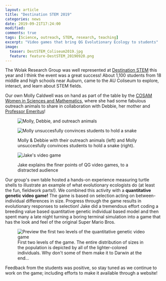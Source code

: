 ```yaml
---
layout: article
title: "Destination STEM 2019"
categories: news
date: 2019-09-21T17:24:00
modified:
comments: true
tags: [Science, outreach, STEM, research, teaching]
excerpt: "Video games that bring QG Evolutionary Ecology to students"
image:
  teaser: DestSTEM_Coliseum2019.jpg
  feature: feature-DestSTEM_20190920.png
---
```


The Wolak Research Group was well represented at [Destination STEM](https://www.auburn.edu/cosam/departments/outreach/programs/Destination%20STEM/index.htm) this year and I think the event was a great success! About 1,100 students from 18 middle and high schools near Auburn, came to the AU Coliseum to explore, interact, and learn about STEM fields.

Our own Molly Caldwell was on hand as part of the table by the [COSAM Women in Sciences and Mathematics](http://www.auburn.edu/cosam/departments/outreach/programs/SWSM/index.htm), where she had some fabulous outreach animals to share in collaboration with Debbie, her mother and [Professor Emeritus](http://www.auburn.edu/cosam/faculty/biology/folkerts_deb/index.htm)!

<figure class="third">
  <img
    src="{% picture direct destSTEM19_MollyDebbie.png %}"
    alt="Molly, Debbie, and outreach animals">

  <img
    src="{% picture direct destSTEM19_snake.jpg %}"
    alt="Molly unsuccesfully convinces students to hold a snake">
  <figcaption>Molly & Debbie with their outreach animals (left) and Molly unsuccesfully convinces students to hold a snake (right).</figcaption>

  <img
    src="{% picture direct DestSTEM_JakeSplain2019.jpg %}"
    alt="Jake's video game">
  <figcaption>Jake explains the finer points of QG video games, to a distracted audience</figcaption>
</figure>

Our group's own table hosted a hands-on experience measuring turtle shells to illustrate an example of what evolutionary ecologists do (at least the fun, fieldwork parts!). We combined this activity with a __quantitative genetic video game!__ The game is based on selection acting on between-individual differences in size. Progress through the game results in evolutionary responses to selection! Jake did a tremendous effort coding a breeding value based quantitative genetic individual based model and then spent many a late night turning a boring terminal simulation into a game that has the look and feel of the original Super Mario Bros. 


<figure>
  <img
    src="{{ site.url }}/images/QGoutreachGame_201909.gif"
    alt="Preview the first two levels of the quantitative genetic video game"> 
  <figcaption>First two levels of the game. The entire distribution of sizes in the population is depicted by all of the lighter-colored individuals. Why don't some of them make it to Darwin at the end...</figcaption>
</figure>


Feedback from the students was positive, so stay tuned as we continue to work on the game; including efforts to make it available through a website!




